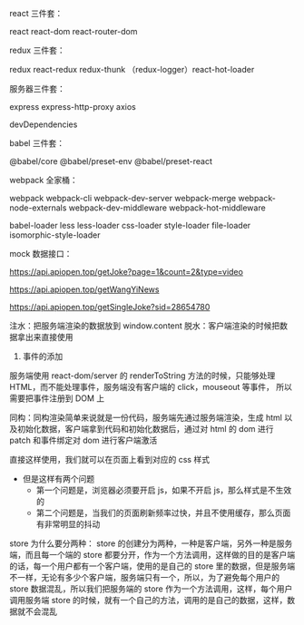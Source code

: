 react 三件套：

react react-dom react-router-dom

redux 三件套：

redux react-redux redux-thunk （redux-logger）react-hot-loader

服务器三件套：

express express-http-proxy axios

devDependencies

babel 三件套：

@babel/core @babel/preset-env @babel/preset-react

webpack 全家桶：

webpack webpack-cli webpack-dev-server webpack-merge webpack-node-externals webpack-dev-middleware webpack-hot-middleware

babel-loader less less-loader css-loader style-loader file-loader isomorphic-style-loader

mock 数据接口：

<!-- https://api.apiopen.top/api.html#cd202f2d79344e2a8a88b1a5efd6f91a -->

<!-- home 接口 -->

https://api.apiopen.top/getJoke?page=1&count=2&type=video

<!-- news 接口 -->

https://api.apiopen.top/getWangYiNews

<!-- detail 接口 -->

https://api.apiopen.top/getSingleJoke?sid=28654780

注水：把服务端渲染的数据放到 window.content
脱水：客户端渲染的时候把数据拿出来直接使用

1. 事件的添加

服务端使用 react-dom/server 的 renderToString 方法的时候，只能够处理 HTML，而不能处理事件，服务端没有客户端的 click，mouseout 等事件，
所以需要把事件注册到 DOM 上

同构：同构渲染简单来说就是一份代码，服务端先通过服务端渲染，生成 html 以及初始化数据，客户端拿到代码和初始化数据后，通过对 html 的 dom 进行 patch 和事件绑定对 dom 进行客户端激活

直接这样使用，我们就可以在页面上看到对应的 css 样式

- 但是这样有两个问题
  - 第一个问题是，浏览器必须要开启 js，如果不开启 js，那么样式是不生效的
  - 第二个问题是，当我们的页面刷新频率过快，并且不使用缓存，那么页面有非常明显的抖动

store 为什么要分两种：
store 的创建分为两种，一种是客户端，另外一种是服务端，而且每一个端的 store 都要分开，作为一个方法调用，这样做的目的是客户端的话，每一个用户都有一个客户端，使用的是自己的 store 里的数据，但是服务端不一样，无论有多少个客户端，服务端只有一个，所以，为了避免每个用户的 store 数据混乱，所以我们把服务端的 store 作为一个方法调用，这样，每个用户调用服务端 store 的时候，就有一个自己的方法，调用的是自己的数据，这样，数据就不会混乱
